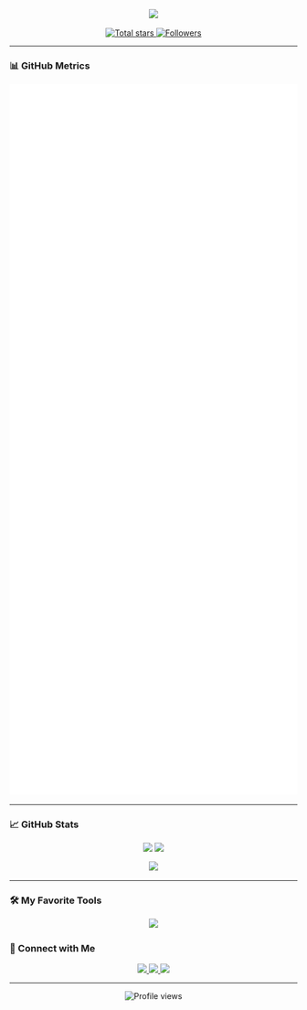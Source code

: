 <p align="center">
  <img src="https://readme-typing-svg.herokuapp.com/?lines=Full-stack+Developer;Open+Source+Enthusiast;Always+learning+new+things&font=Fira%20Code&center=true&width=440&height=45&color=f75c7e&vCenter=true&size=22">
</p>

<p align="center">
  <a href="https://github.com/sheikh-developer?tab=repositories&sort=stargazers">
    <img alt="Total stars" title="Total stars on GitHub" src="https://custom-icon-badges.demolab.com/github/stars/sheikh-developer?color=55960c&style=for-the-badge&labelColor=488207&logo=star"/>
  </a>
  <a href="https://github.com/sheikh-developer?tab=followers">
    <img alt="Followers" title="Follow me on GitHub" src="https://custom-icon-badges.demolab.com/github/followers/sheikh-developer?color=236ad3&labelColor=1155ba&style=for-the-badge&logo=person-add&label=Follow&logoColor=white"/>
  </a>
</p>

---

### 📊 GitHub Metrics

<p align="center">
  <img src="https://github.com/likhonsheikh54/likhonsheikh54/blob/main/dist/metrics.svg" width="800">
</p>

---

### 📈 GitHub Stats

<p align="center">
  <img width="400" src="https://github-readme-stats.vercel.app/api?username=sheikh-developer&count_private=true&show_icons=true&theme=react">
  <img width="400" src="https://github-readme-streak-stats.herokuapp.com/?user=sheikh-developer&theme=react">
</p>

<p align="center">
  <img src="https://github-readme-activity-graph.vercel.app/graph?username=sheikh-developer&theme=react-dark" width="800">
</p>

---

### 🛠️ My Favorite Tools

<p align="center">
  <a href="https://skillicons.dev">
    <img src="https://skillicons.dev/icons?i=python,js,html,css,react,nodejs,django,mysql,mongodb,linux,git,vscode,github,figma" />
  </a>
</p>


### 🤝 Connect with Me

<p align="center">
  <a href="https://github.com/sheikh-developer">
    <img src="https://img.shields.io/badge/GitHub-100000?style=for-the-badge&logo=github&logoColor=white">
  </a>
  <a href="https://t.me/likhonsheikh">
    <img src="https://img.shields.io/badge/Telegram-2CA5E0?style=for-the-badge&logo=telegram&logoColor=white">
  </a>
  <a href="mailto:likhonsheikh6@gmail.com">
    <img src="https://img.shields.io/badge/Email-D14836?style=for-the-badge&logo=gmail&logoColor=white">
  </a>
</p>

---

<p align="center">
  <img src="https://komarev.com/ghpvc/?username=sheikh-developer&label=Profile%20views&color=0e75b6&style=flat" alt="Profile views">
</p>  
